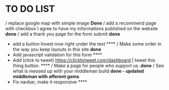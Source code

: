 # TO DO LIST 

/ replace google map with simple image **Done**
/ add a recommend page with checkbox I agree to have my informations published on the website **done**
/ add a thank you page for the form submit **done**
- add a button Invest now right under the text ****
/ Make some order in the way you keep layouts in this site **done**
- Add javascript validation for this form ****
- Add (click to tweet) https://clicktotweet.com/dashboard | tweet this thing button. ****
/ Make a page for people who support us. **done**
/ See what is messed up with your middleman build **done - updated middleman with afferent gems** 
- Fix navbar,  make it responsive ****